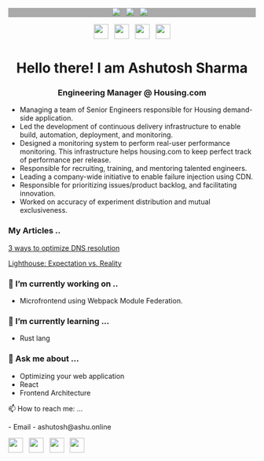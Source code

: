 <p align='center' style="background:#aaa"> 
    <a href="https://ashu.online"><img src="https://ashu.online/animation.svg"></a>&nbsp;&nbsp;
    <a href="https://ashu.online"><img src="https://ashu.online/animation.svg"></a>&nbsp;&nbsp;
    <a href="https://ashu.online"><img src="https://ashu.online/animation.svg"></a>&nbsp;&nbsp;
</p>

<p align='center'>
<a href="https://medium.com/@iamserverless"><img height="30" src="https://ashu.online/medium.png"></a>&nbsp;&nbsp;
<a href="https://twitter.com/iamserverless"><img height="30" src="https://ashu.online/twitter.png"></a>&nbsp;&nbsp;
<a href="https://instagram.com/iamserverless"><img height="30" src="https://ashu.online/fb.png"></a>&nbsp;&nbsp;
<a href="https://www.linkedin.com/in/iamserverless/"><img height="30" src="https://ashu.online/linkedin.png"></a>
</p>


<h1 align="center">Hello there! I am Ashutosh Sharma</h1>
<h3 align="center">Engineering Manager @ Housing.com</h3>

-  Managing a team of Senior Engineers responsible for Housing demand-side application.
-  Led the development of continuous delivery infrastructure to enable build, automation, deployment, and monitoring.
-  Designed a monitoring system to perform real-user performance monitoring. This infrastructure helps housing.com to keep perfect track of performance per release.
-  Responsible for recruiting, training, and mentoring talented engineers.
-  Leading a company-wide initiative to enable failure injection using CDN.
-  Responsible for prioritizing issues/product backlog, and facilitating innovation.
-  Worked on accuracy of experiment distribution and mutual exclusiveness.

### My Articles ..
<p>
<a href="https://ashu.online/blogs/optimize-dns-resolution-for-fast-website">
3 ways to optimize DNS resolution
</a></p>
<p><a href="https://ashu.online/blogs/lighthouse-performance-auditing-things-you-should-know">
Lighthouse: Expectation vs. Reality
</a></p>


### 🔭 I’m currently working on ..

- Microfrontend using Webpack Module Federation.

### 🌱 I’m currently learning ...

- Rust lang

### 💬 Ask me about ...

- Optimizing your web application
- React
- Frontend Architecture

📫 How to reach me: ...

<p>
- Email - ashutosh@ashu.online
  
<a href="https://medium.com/@iamserverless"><img height="30" src="https://ashu.online/medium.png"></a>&nbsp;&nbsp;
<a href="https://twitter.com/iamserverless"><img height="30" src="https://ashu.online/twitter.png"></a>&nbsp;&nbsp;
<a href="https://instagram.com/iamserverless"><img height="30" src="https://ashu.online/fb.png"></a>&nbsp;&nbsp;
<a href="https://www.linkedin.com/in/iamserverless/"><img height="30" src="https://ashu.online/linkedin.png"></a>
</p>



<!--
**iAmServerless/iAmServerless** is a ✨ _special_ ✨ repository because its `README.md` (this file) appears on your GitHub profile.

Here are some ideas to get you started:

- 🔭 I’m currently working on ..
- 🌱 I’m currently learning ...
- 👯 I’m looking to collaborate on ...
- 🤔 I’m looking for help with ...
- 💬 Ask me about ...
- 📫 How to reach me: ...
- 😄 Pronouns: ...
- ⚡ Fun fact: ...
-->
